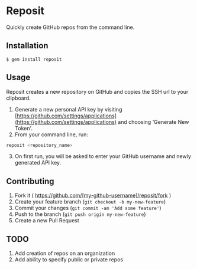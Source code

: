 # Reposit

Quickly create GitHub repos from the command line.

## Installation

`$ gem install reposit`

## Usage

Reposit creates a new repository on GitHub and copies the SSH url to your clipboard.

1. Generate a new personal API key by visiting [https://github.com/settings/applications](https://github.com/settings/applications) and choosing 'Generate New Token'.
2. From your command line, run:

  ```bash
  reposit <repository_name>
  ```
3. On first run, you will be asked to enter your GitHub username and newly generated API key.

## Contributing

1. Fork it ( https://github.com/[my-github-username]/reposit/fork )
2. Create your feature branch (`git checkout -b my-new-feature`)
3. Commit your changes (`git commit -am 'Add some feature'`)
4. Push to the branch (`git push origin my-new-feature`)
5. Create a new Pull Request

## TODO

1. Add creation of repos on an organization
2. Add ability to specify public or private repos